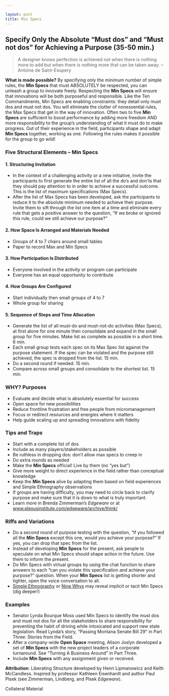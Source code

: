 ```yaml
---

layout: post
title: Min Specs
---
```


## Specify Only the Absolute “Must dos” and “Must not dos” for Achieving a Purpose (35-50 min.)

> A designer knows perfection is achieved not when there is nothing more to add but when there is nothing more that can be taken away. – Antoine de Saint-Exupery

**What is made possible?** By specifying only the minimum number of simple rules, the **Min Specs** that must ABSOLUTELY be respected, you can unleash a group to innovate freely. Respecting the **Min Specs** will ensure that innovations will be both purposeful and responsible. Like the Ten Commandments, Min Specs are enabling constraints: they detail only must dos and must not dos. You will eliminate the clutter of nonessential rules, the Max Specs that get in the way of innovation. Often two to five **Min Specs** are sufficient to boost performance by adding more freedom AND more responsibility to the group’s understanding of what it must do to make progress. Out of their experience in the field, participants shape and adapt **Min Specs** together, working as one. Following the rules makes it possible for the group to go wild!

### Five Structural Elements – Min Specs


#### 1\. Structuring Invitation

*   In the context of a challenging activity or a new initiative, invite the participants to first generate the entire list of all the do’s and don’ts that they should pay attention to in order to achieve a successful outcome. This is the list of maximum specifications (Max Specs).
*   After the list of Max Specs has been developed, ask the participants to reduce it to the absolute minimum needed to achieve their purpose. Invite them to sift through the list one item at a time and eliminate every rule that gets a positive answer to the question, “If we broke or ignored this rule, could we still achieve our purpose?”

#### 2\. How Space Is Arranged and Materials Needed

*   Groups of 4 to 7 chairs around small tables
*   Paper to record Max and Min Specs

#### 3\. How Participation Is Distributed

*   Everyone involved in the activity or program can participate
*   Everyone has an equal opportunity to contribute

#### 4\. How Groups Are Configured

*   Start individually then small groups of 4 to 7
*   Whole group for sharing

#### 5\. Sequence of Steps and Time Allocation

*   Generate the list of all must-do and must-not-do activities (Max Specs), at first alone for one minute then consolidate and expand in the small group for five minutes. Make list as complete as possible in a short time. 6 min.
*   Each small group tests each spec on its Max Spec list against the purpose statement. If the spec can be violated and the purpose still achieved, the spec is dropped from the list. 15 min.
*   Do a second round if needed. 15 min.
*   Compare across small groups and consolidate to the shortest list. 15 min.


### WHY? Purposes

*   Evaluate and decide what is absolutely essential for success
*   Open space for new possibilities
*   Reduce frontline frustration and free people from micromanagement
*   Focus or redirect resources and energies where it matters
*   Help guide scaling up and spreading innovations with fidelity


### Tips and Traps

*   Start with a complete list of dos
*   Include as many players/stakeholders as possible
*   Be ruthless in dropping dos: don’t allow max specs to creep in
*   Do extra rounds as needed
*   Make the **Min Specs** official! Live by them (no “yes but”)
*   Give more weight to direct experience in the field rather than conceptual knowledge
*   Keep the **Min Specs** alive by adapting them based on field experiences and Simple Ethnography observations
*   If groups are having difficulty, you may need to circle back to clarify purpose and make sure that it is down to what is truly important.
*   Learn more in Brenda Zimmerman’s _Edgeware_ or at www.plexusinstitute.com/edgeware/archive/think/


### Riffs and Variations

*   Do a second round of purpose testing with the question, “If you followed all the **Min Specs** except this one, would you achieve your purpose?” If yes, you can drop that spec from the list.
*   Instead of developing **Min Specs** for the present, ask people to speculate on what Min Specs should shape action in the future. Use them to inform the present.
*   Do Min Specs with virtual groups by using the chat function to share answers to each “can you violate this specification and achieve your purpose?” question. When your **Min Specs** list is getting shorter and tighter, open the voice conversation to all.
*   [Simple Ethnography](/28-simple-ethnography/) or [Nine Whys](/3-nine-whys/) may reveal implicit or tacit Min Specs (dig deeper!)

### Examples

*   Senator Lynda Bourque Moss used Min Specs to identify the must dos and must not dos for all the stakeholders to share responsibility for preventing the habit of driving while intoxicated and support new state legislation. Read Lynda’s story, “Passing Montana Senate Bill 29” in Part Three: Stories from the Field.
*   After a company-wide **Open Space** meeting, Alison Joslyn developed a set of **Min Specs** with the new project leaders of a corporate turnaround. See “Turning A Business Around” in Part Three.
*   Include **Min Specs** with any assignment given or received.

**Attribution**: Liberating Structure developed by Henri Lipmanowicz and Keith McCandless. Inspired by professor Kathleen Eisenhardt and author Paul Plsek (see Zimmerman, Lindberg, and Plsek _Edgeware_).

Collateral Material



</div>